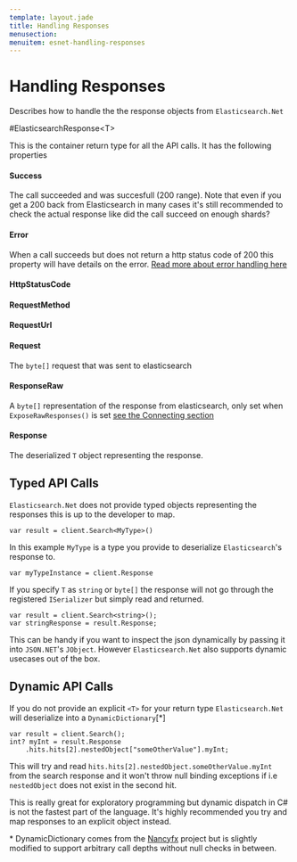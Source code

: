 ```yaml
---
template: layout.jade
title: Handling Responses
menusection: 
menuitem: esnet-handling-responses
---
```


# Handling Responses

Describes how to handle the the response objects from `Elasticsearch.Net`

#ElasticsearchResponse&lt;T&gt;

This is the container return type for all the API calls. It has the following properties

#### Success
The call succeeded and was succesfull (200 range). 
Note that even if you get a 200 back from Elasticsearch in many cases it's still recommended 
to check the actual response like did the call succeed on enough shards?

#### Error
When a call succeeds but does not return a http status code of 200 this property will have details on the error.
[Read more about error handling here](/elasticsearch-net/errors.html)
#### HttpStatusCode
#### RequestMethod
#### RequestUrl
#### Request 
The `byte[]` request that was sent to elasticsearch

#### ResponseRaw 
A `byte[]` representation of the response from elasticsearch, only set when `ExposeRawResponses()` is set 
[see the Connecting section](/elasticearch-net/connecting.html)

#### Response
The deserialized `T` object representing the response.

## Typed API Calls

`Elasticsearch.Net` does not provide typed objects representing the responses this is up to the developer to map. 

    var result = client.Search<MyType>()

In this example `MyType` is a type you provide to deserialize `Elasticsearch`'s response to. 

    var myTypeInstance = client.Response

If you specify `T` as `string` or `byte[]` the response will not go through the registered `ISerializer` but simply read and returned.

    var result = client.Search<string>();
    var stringResponse = result.Response;

This can be handy if you want to inspect the json dynamically by passing it into `JSON.NET`'s `JObject`. However `Elasticsearch.Net` also 
supports dynamic usecases out of the box.

## Dynamic API Calls

If you do not provide an explicit `<T>` for your return type `Elasticsearch.Net` will deserialize into a `DynamicDictionary`[\*]

    var result = client.Search();
    int? myInt = result.Response
        .hits.hits[2].nestedObject["someOtherValue"].myInt;

This will try and read `hits.hits[2].nestedObject.someOtherValue.myInt` from the search response and it won't throw null binding exceptions if i.e `nestedObject` does not exist in the second hit. 

This is really great for exploratory programming but dynamic dispatch in C# is not the fastest part of the language. It's highly recommended you try and map 
responses to an explicit object instead.

\* DynamicDictionary comes from the [Nancyfx](http://nancyfx.org/) project but is slightly modified to support arbitrary call depths without null checks in between.
